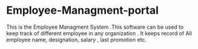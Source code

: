 # Employee-Managment-portal

This is the Employee Managment System .This software can be used to keep track of different employee in any organization . 
It keeps record of All employee name, designation, salary , last promotion etc. 
